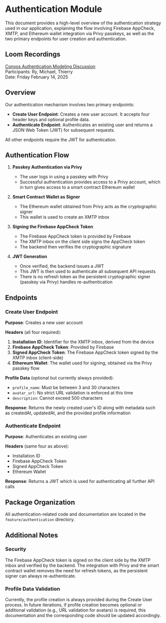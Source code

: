 # Authentication Module

This document provides a high-level overview of the authentication strategy used in our application, explaining the flow involving Firebase AppCheck, XMTP, and Ethereum wallet integration via Privy passkeys, as well as the two primary endpoints for user creation and authentication.

## Loom Recordings

[Convos Authentication Modeling Discussion](https://www.loom.com/share/0a1277074f2a4e989ecfe0141deac359)  
Participants: Ry, Michael, Thierry  
Date: Friday February 14, 2025

## Overview

Our authentication mechanism involves two primary endpoints:

- **Create User Endpoint**: Creates a new user account. It accepts four header keys and optional profile data.
- **Authenticate Endpoint**: Authenticates an existing user and returns a JSON Web Token (JWT) for subsequent requests.

All other endpoints require the JWT for authentication.

## Authentication Flow

1. **Passkey Authentication via Privy**

   - The user logs in using a passkey with Privy
   - Successful authentication provides access to a Privy account, which in turn gives access to a smart contract Ethereum wallet

2. **Smart Contract Wallet as Signer**

   - The Ethereum wallet obtained from Privy acts as the cryptographic signer
   - This wallet is used to create an XMTP inbox

3. **Signing the Firebase AppCheck Token**

   - The Firebase AppCheck token is provided by Firebase
   - The XMTP inbox on the client side signs the AppCheck token
   - The backend then verifies the cryptographic signature

4. **JWT Generation**
   - Once verified, the backend issues a JWT
   - This JWT is then used to authenticate all subsequent API requests
   - There is no refresh token as the persistent cryptographic signer (passkey via Privy) handles re-authentication

## Endpoints

### Create User Endpoint

**Purpose**: Creates a new user account

**Headers** (all four required):

1. **Installation ID**: Identifier for the XMTP inbox, derived from the device
2. **Firebase AppCheck Token**: Provided by Firebase
3. **Signed AppCheck Token**: The Firebase AppCheck token signed by the XMTP inbox (client-side)
4. **Ethereum Wallet**: The wallet used for signing, obtained via the Privy passkey flow

**Profile Data** (optional but currently always provided):

- `profile_name`: Must be between 3 and 30 characters
- `avatar_url`: No strict URL validation is enforced at this time
- `description`: Cannot exceed 500 characters

**Response**: Returns the newly created user's ID along with metadata such as createdAt, updatedAt, and the provided profile information

### Authenticate Endpoint

**Purpose**: Authenticates an existing user

**Headers** (same four as above):

- Installation ID
- Firebase AppCheck Token
- Signed AppCheck Token
- Ethereum Wallet

**Response**: Returns a JWT which is used for authenticating all further API calls

## Package Organization

All authentication-related code and documentation are located in the `feature/authentication` directory.

## Additional Notes

### Security

The Firebase AppCheck token is signed on the client side by the XMTP inbox and verified by the backend. The integration with Privy and the smart contract wallet removes the need for refresh tokens, as the persistent signer can always re-authenticate.

### Profile Data Validation

Currently, the profile creation is always provided during the Create User process. In future iterations, if profile creation becomes optional or additional validation (e.g., URL validation for avatars) is required, this documentation and the corresponding code should be updated accordingly.
